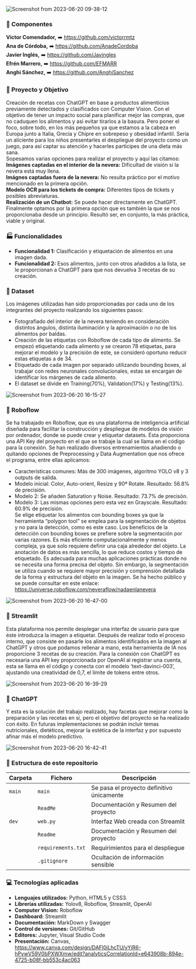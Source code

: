 ![Screenshot from 2023-06-20 09-38-12](https://github.com/Javingles/nADaEnLAnEvERa/assets/109460138/dabb54bd-4d76-477e-b2f0-a8d992cc34be)


### :busts_in_silhouette: Componentes
<b>Víctor Comendador,</b> :arrow_right: https://github.com/victorrmtz  
<b>Ana de Córdoba,</b> :arrow_right: https://github.com/AnadeCordoba  
<b>Javier Inglés,</b> :arrow_right: https://github.com/Javingles  
<b>Efrén Marrero,</b> :arrow_right: https://github.com/EFMARR  
<b>Anghi Sánchez,</b> :arrow_right: https://github.com/AnghiSanchez   

### :dart: Proyecto y Objetivo
Creación de recetas con ChatGPT en base a productos alimenticios previamente detectados y clasificados con Computer Vision. Con el objetivo de tener un impacto social para planificar mejor las compras, que no caduquen los alimentos y así evitar tirarlos a la basura. Pero poner el foco, sobre todo, en los más pequeños ya que estamos a la cabeza en Europa junto a Italia, Grecia y Chipre en sobrepeso y obesidad infantil. Sería un aliciente para los niños presentarles el despliegue del proyecto como un juego, para así captar su atención y hacerles participes de una dieta más sana.  
Sopesamos varias opciones para realizar el proyecto y aquí las citamos:  
<b>Imágenes captadas en el interior de la nevera:</b> Dificultad de visión si la nevera está muy llena.  
<b>Imágnes captadas fuera de la nevera:</b> No resulta práctico por el motivo mencionado en la primera opción.  
<b>Modelo OCR para los tickets de compra:</b> Diferentes tipos de tickets y posibles abreviaturas.  
<b>Realización de un Chatbot:</b> Se puede hacer directamente en ChatGPT.  
Finalmente optamos por la primera opción que es también la que se nos proporcionaba desde un principio. Resultó ser, en conjunto, la más práctica, viable y original.

### :factory: Funcionalidades
- <b>Funcionalidad 1:</b> Clasificación y etiquetación de alimentos en una imagen dada.
- <b>Funcionalidad 2:</b> Esos alimentos, junto con otros añadidos a la lista, se le proporcionan a ChatGPT para que nos devuelva 3 recetas de su creación.

### :floppy_disk: Dataset
Los imágenes utilizadas han sido proporcionadas por cada uno de los integrantes del proyecto realizando los siguientes pasos:
- Fotografiado del interior de la nevera teniendo en consideración distintos ángulos, distinta iluminación y la aproximación o no de los alimentos por baldas.
- Creación de las etiquetas con Roboflow de cada tipo de alimento. Se empezó etiquetando cada alimento y se crearon 78 etiquetas, para mejorar el modelo y la
precisión de este, se consideró oportuno reducir estas etiquetas a de 34.
- Etiquetado de cada imagen por separado utilizando bounding boxes, al trabajar con redes neuronales convolucionales, estas se encargan de identificar los márgenes de
cada alimento.
- El dataset se divide en Training(70%), Validation(17%) y Testing(13%).

![Screenshot from 2023-06-20 16-15-27](https://github.com/Javingles/nADaEnLAnEvERa/assets/109460138/3dfbf895-b2d5-44f4-ac45-c6bd1bb5d549)



### :robot: Roboflow
Se ha trabajado en Roboflow, que es una plataforma de inteligencia artificial diseñada para facilitar la construcción y despliegue de modelos de visión por ordenador, donde se puede crear y etiquetar datasets. Ésta proporciona una API Key del proyecto en el que se trabaje la cual se llama en el código para la conexión. Se han realizado diversos entrenamientos añadiendo o quitando opciones de Preprocessing y Data Augmentation que nos ofrece el programa, entre ellas aplicamos: 
- Características comunes: Más de 300 imágenes, algoritmo YOLO v8 y 3 outputs de salida.
- Modelo inicial: Color, Auto-orient, Resize y 90ª Rotate. Resultado: 56.8% de precisión.
- Modelo 2: Se añaden Saturation y Noise. Resultado: 73.7% de precisón.
- Modelo 3: Las mismas opciones pero esta vez en Grayscale. Resultado: 60.9% de precisión.  
Se elige etiquetar los alimentos con bounding boxes ya que la herramienta “polygon tool” se emplea para la segmentación de objetos y no para la detección, como es este caso. Los beneficios de la detección con bounding boxes se prefiere sobre la segmentación por varias razones. Es más eficiente computacionalmente y menos compleja, ya que solo requiere definir una caja alrededor del objeto. La anotación de datos es más sencilla, lo que reduce costos y tiempo de etiquetado. Es adecuada para muchas aplicaciones prácticas donde no se necesita una forma precisa del objeto. Sin embargo, la segmentación se utiliza cuando se requiere mayor precisión y comprensión detallada de la forma y estructura del objeto en la imagen.
Se ha hecho público y se puede consultar en este enlace:
https://universe.roboflow.com/neveraflow/nadaenlanevera

![Screenshot from 2023-06-20 16-47-00](https://github.com/Javingles/nADaEnLAnEvERa/assets/109460138/a8d42025-281e-4604-bbe8-3894dabca7f4)


### :loudspeaker: Streamlit
Esta plataforma nos permite desplegar una interfaz de usuario para que éste introduzca la imagen a etiquetar. Después de realizar todo el proceso interno, que consiste en pasarle los alimentos identificados en la imagen al ChatGPT y otros que podamos rellenar a mano, esta herramienta de IA nos proporcione 3 recetas de su creación.
Para la conexión con ChatGPT es necesaria una API key proporcionada por OpenAI al registrar una cuenta, esta se llama en el código y conecta con el modelo ‘text-davinci-003’, ajustando una creatividad de 0,7, el límite de tokens entre otros. 

![Screenshot from 2023-06-20 16-39-29](https://github.com/Javingles/nADaEnLAnEvERa/assets/109460138/3aaee5fb-ba50-4326-898e-298ac4b9b49b)


### :rocket: ChatGPT
Y esta es la solución del trabajo realizado, hay facetas que mejorar como la preparación y las recetas en si, pero el objetivo del proyecto se ha realizado con éxito. En futuras implementaciones se podrán incluir temas nutricionales, dietéticos, mejorar la estética de la interfaz y por supuesto afinar más el modelo predictivo.

![Screenshot from 2023-06-20 16-42-41](https://github.com/Javingles/nADaEnLAnEvERa/assets/109460138/aa7edf8f-ee40-428b-aee9-a021705627d6)


### :open_file_folder: Estructura de este repositorio

| Carpeta | Fichero             | Descripción                                |
|---------|---------------------|--------------------------------------------|
| `main`  | `main`              | Se pasa el proyecto definitivo únicamente  |
|         | `ReadMe`            | Documentación y Resumen del proyecto       |
| `dev`   | `web.py`            | Interfaz Web creada con Streamlit          |
|         | `Readme`            | Documentación y Resumen del proyecto       |
|         | `requirements.txt`  | Requirimientos para el despliegue          |
|         | `.gitignore`        | Ocultación de información sensible         |

### :computer: Tecnologías aplicadas
- <b>Lenguajes utilizados:</b> Python, HTML5 y CSS3.
- <b>Librerías utilizadas:</b> Yolov8, Roboflow, Streamlit, OpenAI
- <b>Computer Vision:</b> Roboflow
- <b>Dashboard:</b> Streamlit
- <b>Documentación:</b> MarkDown y Swagger
- <b>Control de versiones:</b> Git/GitHub
- <b>Editores:</b> Jupyter, Visual Studio Code
- <b>Presentación:</b> Canvas, https://www.canva.com/design/DAFl0jLhcTU/yYjR6-hPvwV59V0bPXWXmw/edit?analyticsCorrelationId=e643908b-894e-4725-b08f-bb553c4ac063
